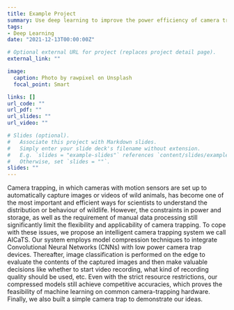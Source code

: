```yaml
---
title: Example Project
summary: Use deep learning to improve the power efficiency of camera traps.
tags:
- Deep Learning
date: "2021-12-13T00:00:00Z"

# Optional external URL for project (replaces project detail page).
external_link: ""

image:
  caption: Photo by rawpixel on Unsplash
  focal_point: Smart

links: []
url_code: ""
url_pdf: ""
url_slides: ""
url_video: ""

# Slides (optional).
#   Associate this project with Markdown slides.
#   Simply enter your slide deck's filename without extension.
#   E.g. `slides = "example-slides"` references `content/slides/example-slides.md`.
#   Otherwise, set `slides = ""`.
slides: ""
---
```


Camera trapping, in which cameras with motion sensors are set up to automatically capture images or videos of wild animals, has become one of the most important and efficient ways for scientists to understand the distribution or behaviour of wildlife. However, the constraints in power and storage, as well as the requirement of manual data processing still significantly limit the flexibility and applicability of camera trapping. To cope with these issues, we propose an intelligent camera trapping system we call AICaTS. Our system employs model compression techniques to integrate Convolutional Neural Networks (CNNs) with low power camera trap devices. Thereafter, image classification is performed on the edge to evaluate the contents of the captured images and then make valuable decisions like whether to start video recording, what kind of recording quality should be used, etc. Even with the strict resource restrictions, our compressed models still achieve competitive accuracies, which proves the feasibility of machine learning on common camera-trapping hardware. Finally, we also built a simple camera trap to demonstrate our ideas. 